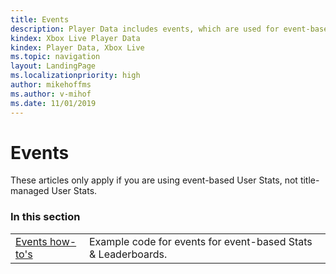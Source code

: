 ```yaml
---
title: Events
description: Player Data includes events, which are used for event-based User Stats.
kindex: Xbox Live Player Data
kindex: Player Data, Xbox Live
ms.topic: navigation
layout: LandingPage
ms.localizationpriority: high
author: mikehoffms
ms.author: v-mihof
ms.date: 11/01/2019
---
```


# Events

These articles only apply if you are using event-based User Stats, not title-managed User Stats.


### In this section

|     |     |
| --- | --- |
| [Events how-to's](how-to/live-events-howto-nav.md) | Example code for events for event-based Stats & Leaderboards. |
